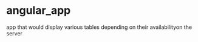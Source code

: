 # angular_app
 ​app​ ​that​ ​would​ ​display​ ​various​ ​tables​ ​depending​ ​on​ ​their availability​ ​on​ ​the​ ​server
